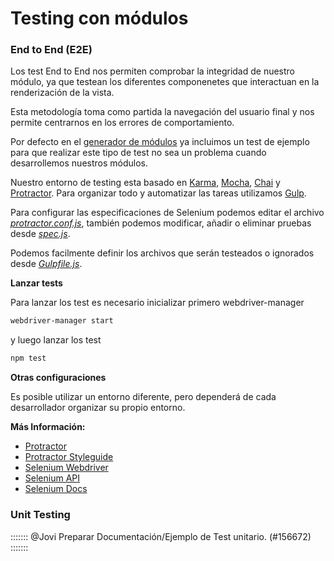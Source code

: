 # Testing con módulos

### End to End (E2E)

Los test End to End nos permiten comprobar la integridad de nuestro módulo, ya que testean los diferentes componenetes que interactuan en la renderización de la vista.

Esta metodología toma como partida la navegación del usuario final y nos permite centrarnos en los errores de comportamiento.

Por defecto en el [generador de módulos](https://www.npmjs.com/package/generator-koapp-module) ya incluimos un test de ejemplo para que realizar este tipo de test no sea un problema cuando desarrollemos nuestros módulos.

Nuestro entorno de testing esta basado en [Karma](https://www.npmjs.com/package/karma), [Mocha](https://www.npmjs.com/package/mocha), [Chai](https://www.npmjs.com/package/chai) y [Protractor](https://www.npmjs.com/package/protractor). Para organizar todo y automatizar las tareas utilizamos [Gulp](https://www.npmjs.com/package/gulp).

Para configurar las especificaciones de Selenium podemos editar el archivo *[protractor.conf.js](tests/protractor.conf.js)*, también podemos modificar, añadir o eliminar pruebas desde *[spec.js](https://github.com/KingofApp/generator-koapp-module/blob/master/generators/app/templates/tests/e2e/spec.js)*.

Podemos facilmente definir los archivos que serán testeados o ignorados desde *[Gulpfile.js](https://github.com/KingofApp/generator-koapp-module/blob/master/generators/app/templates/Gulpfile.js)*.


**Lanzar tests**

Para lanzar los test es necesario inicializar primero webdriver-manager

```bash
webdriver-manager start
```

y luego lanzar los test
```bash
npm test
```


**Otras configuraciones**

Es posible utilizar un entorno diferente, pero dependerá de cada desarrollador organizar su propio entorno.


**Más Información:**

- [Protractor](http://www.protractortest.org/#/)
- [Protractor Styleguide](https://github.com/CarmenPopoviciu/protractor-styleguide)
- [Selenium Webdriver](https://www.npmjs.com/package/selenium-webdriver)
- [Selenium API](http://seleniumhq.github.io/selenium/docs/api/javascript/)
- [Selenium Docs](http://docs.seleniumhq.org/docs/)


### Unit Testing

::::::: @Jovi Preparar Documentación/Ejemplo de Test unitario. (#156672) :::::::
